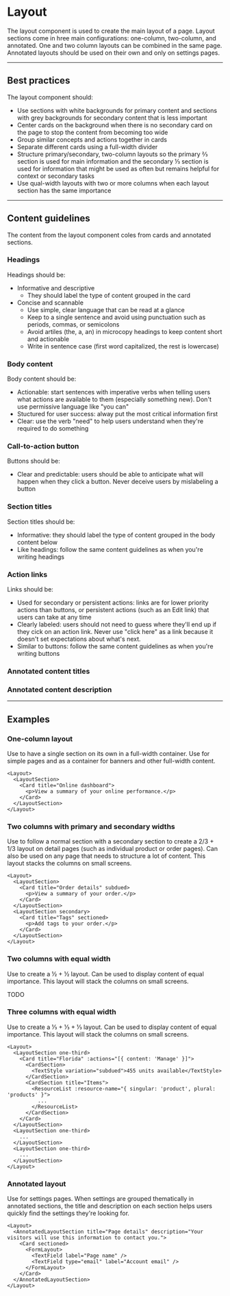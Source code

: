 # Layout

The layout component is used to create the main layout of a page. Layout sections come in hree main configurations:
one-column, two-column, and annotated. One and two column layouts can be combined in the same page. Annotated
layouts should be used on their own and only on settings pages.

---

## Best practices

The layout component should:

- Use sections with white backgrounds for primary content and sections with grey backgrounds for secondary content that
  is less important
- Center cards on the background when there is no secondary card on the page to stop the content from becoming too wide
- Group similar concepts and actions together in cards
- Separate different cards using a full-width divider
- Structure primary/secondary, two-column layouts so the primary ⅔ section is used for main information and the
  secondary ⅓ section is used for information that might be used as often but remains helpful for context or
  secondary tasks
- Use qual-width layouts with two or more columns when each layout section has the same importance

---

## Content guidelines

The content from the layout component coles from cards and annotated sections.

### Headings

Headings should be:

- Informative and descriptive
  - They should label the type of content grouped in the card
- Concise and scannable
  - Use simple, clear language that can be read at a glance
  - Keep to a single sentence and avoid using punctuation such as periods, commas, or semicolons
  - Avoid artiles (the, a, an) in microcopy headings to keep content short and actionable
  - Write in sentence case (first word capitalized, the rest is lowercase)
  
### Body content

Body content should be:

- Actionable: start sentences with imperative verbs when telling users what actions are available to them (especially
  something new). Don't use permissive language like "you can"
- Stuctured for user success: alway put the most critical information first
- Clear: use the verb "need" to help users understand when they're required to do something
  
### Call-to-action button

Buttons should be:

- Clear and predictable: users should be able to anticipate what will happen when they click a button. Never deceive
  users by mislabeling a button
  
### Section titles

Section titles should be:

- Informative: they should label the type of content grouped in the body content below
- Like headings: follow the same content guidelines as when you're writing headings

### Action links

Links should be:

- Used for secondary or persistent actions: links are for lower priority actions than buttons, or persistent actions
  (such as an Edit link) that users can take at any time
- Clearly labeled: users should not need to guess where they'll end up if they cick on an action link. Never use "click
  here" as a link because it doesn't set expectations about what's next.
- Similar to buttons: follow the same content guidelines as when you're writing buttons

### Annotated content titles

### Annotated content description

---

## Examples

### One-column layout

Use to have a single section on its own in a full-width container. Use for simple pages and as a container for banners
and other full-width content.

```vue
<Layout>
  <LayoutSection>
    <Card title="Online dashboard">
      <p>View a summary of your online performance.</p>
    </Card>
  </LayoutSection>
</Layout>
```

### Two columns with primary and secondary widths

Use to follow a normal section with a secondary section to create a 2/3 + 1/3 layout on detail pages (such as individual
product or order pages). Can also be used on any page that needs to structure a lot of content. This layout stacks
the columns on small screens.

```vue
<Layout>
  <LayoutSection>
    <Card title="Order details" subdued>
      <p>View a summary of your order.</p>
    </Card>
  </LayoutSection>
  <LayoutSection secondary>
    <Card title="Tags" sectioned>
      <p>Add tags to your order.</p>
    </Card>
  </LayoutSection>
</Layout>
```

### Two columns with equal width

Use to create a ½ + ½ layout. Can be used to display content of equal importance. This layout will stack the columns on
small screens.

TODO

### Three columns with equal width

Use to create a ⅓ + ⅓ + ⅓ layout. Can be used to display content of equal importance. This layout will stack the columns
on small screens.

```vue
<Layout>
  <LayoutSection one-third>
    <Card title="Florida" :actions="[{ content: 'Manage' }]">
      <CardSection>
        <TextStyle variation="subdued">455 units available</TextStyle>
      </CardSection>
      <CardSection title="Items">
        <ResourceList :resource-name="{ singular: 'product', plural: 'products' }">
          ...
        </ResourceList>
      </CardSection>
    </Card>
  </LayoutSection>
  <LayoutSection one-third>
    ...
  </LayoutSection>
  <LayoutSection one-third>
    ...
  </LayoutSection>
</Layout>
```

### Annotated layout

Use for settings pages. When settings are grouped thematically in annotated sections, the title and description on each
section helps users quickly find the settings they're looking for.

```vue
<Layout>
  <AnnotatedLayoutSection title="Page details" description="Your visitors will use this information to contact you.">
    <Card sectioned>
      <FormLayout>
        <TextField label="Page name" />
        <TextField type="email" label="Account email" />
      </FormLayout>
    </Card>
  </AnnotatedLayoutSection>
</Layout>
```
